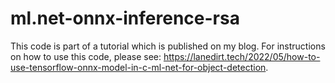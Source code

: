 ﻿# ml.net-onnx-inference-rsa

This code is part of a tutorial which is published on my blog. For instructions on how to use this code, please see: https://lanedirt.tech/2022/05/how-to-use-tensorflow-onnx-model-in-c-ml-net-for-object-detection.
